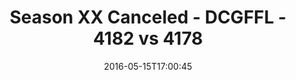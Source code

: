 ---
title: Season XX Canceled - DCGFFL - 4182 vs 4178
teams_score:
- team: 4182
  score:
- team: 4178
  score: 27
mvp: ''
game-ball: ''
season: 12
week:
date: '2016-05-15T17:00:45'
pageid: season-12-playoffs-may-15-2016-4182-vs-4178
---